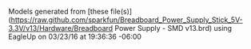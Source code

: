 Models generated from [these file(s)](https://raw.github.com/sparkfun/Breadboard_Power_Supply_Stick_5V-3.3V/v13/Hardware/Breadboard Power Supply - SMD v13.brd) using EagleUp on 03/23/16 at 19:36:36 -06:00
